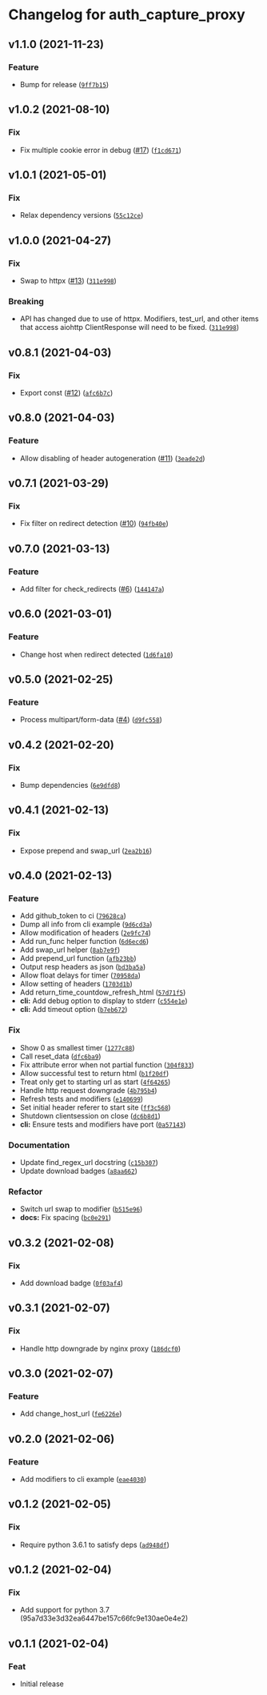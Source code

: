 # Changelog for auth_capture_proxy

<!--next-version-placeholder-->

## v1.1.0 (2021-11-23)
### Feature
* Bump for release ([`9ff7b15`](https://github.com/alandtse/auth_capture_proxy/commit/9ff7b159e91902801345b95a0d9cdcf24e5a8d04))

## v1.0.2 (2021-08-10)
### Fix
* Fix multiple cookie error in debug ([#17](https://github.com/alandtse/auth_capture_proxy/issues/17)) ([`f1cd671`](https://github.com/alandtse/auth_capture_proxy/commit/f1cd671b63dd495b2c90aefd51c59a8fbc004cae))

## v1.0.1 (2021-05-01)
### Fix
* Relax dependency versions ([`55c12ce`](https://github.com/alandtse/auth_capture_proxy/commit/55c12ce0ac96d232e1790824360d745ecbf27163))

## v1.0.0 (2021-04-27)
### Fix
* Swap to httpx ([#13](https://github.com/alandtse/auth_capture_proxy/issues/13)) ([`311e998`](https://github.com/alandtse/auth_capture_proxy/commit/311e998b287dc445d002e5e1aceebe17e82adb65))

### Breaking
* API has changed due to use of httpx. Modifiers, test_url, and other items that access aiohttp ClientResponse will need to be fixed.  ([`311e998`](https://github.com/alandtse/auth_capture_proxy/commit/311e998b287dc445d002e5e1aceebe17e82adb65))

## v0.8.1 (2021-04-03)
### Fix
* Export const ([#12](https://github.com/alandtse/auth_capture_proxy/issues/12)) ([`afc6b7c`](https://github.com/alandtse/auth_capture_proxy/commit/afc6b7c50dcaca8e8ff3811672ce8610c376974a))

## v0.8.0 (2021-04-03)
### Feature
* Allow disabling of header autogeneration ([#11](https://github.com/alandtse/auth_capture_proxy/issues/11)) ([`3eade2d`](https://github.com/alandtse/auth_capture_proxy/commit/3eade2deedf82c96bbf90724f5eee8c8a8a70234))

## v0.7.1 (2021-03-29)
### Fix
* Fix filter on redirect detection ([#10](https://github.com/alandtse/auth_capture_proxy/issues/10)) ([`94fb40e`](https://github.com/alandtse/auth_capture_proxy/commit/94fb40e81b7a1cdb5c6cc85bad1d68c4802d9ff6))

## v0.7.0 (2021-03-13)
### Feature
* Add filter for check_redirects ([#6](https://github.com/alandtse/auth_capture_proxy/issues/6)) ([`144147a`](https://github.com/alandtse/auth_capture_proxy/commit/144147a365293541a763d4a8957b57d1ed2c7aaa))

## v0.6.0 (2021-03-01)
### Feature
* Change host when redirect detected ([`1d6fa10`](https://github.com/alandtse/auth_capture_proxy/commit/1d6fa10085a0f7ccd049caa2a0d3778c12a276fc))

## v0.5.0 (2021-02-25)
### Feature
* Process multipart/form-data ([#4](https://github.com/alandtse/auth_capture_proxy/issues/4)) ([`d9fc558`](https://github.com/alandtse/auth_capture_proxy/commit/d9fc558347df82f45330a76c04969d3e99b25717))

## v0.4.2 (2021-02-20)
### Fix
* Bump dependencies ([`6e9dfd8`](https://github.com/alandtse/auth_capture_proxy/commit/6e9dfd89a059c3c272ad2be0ec4da3f6f439a0ce))

## v0.4.1 (2021-02-13)
### Fix
* Expose prepend and swap_url ([`2ea2b16`](https://github.com/alandtse/auth_capture_proxy/commit/2ea2b16f07bbf15926de06efb56b15393f9d9196))

## v0.4.0 (2021-02-13)

### Feature

- Add github_token to ci ([`79628ca`](https://github.com/alandtse/auth_capture_proxy/commit/79628ca2aea8142bce5699d169098c474b3b6595))
- Dump all info from cli example ([`9d6cd3a`](https://github.com/alandtse/auth_capture_proxy/commit/9d6cd3a98d276ced9c5c6c3d5a22ecbd5caa02f2))
- Allow modification of headers ([`2e9fc74`](https://github.com/alandtse/auth_capture_proxy/commit/2e9fc74ccfc40979747c286a1bdf6069f27e401d))
- Add run_func helper function ([`6d6ecd6`](https://github.com/alandtse/auth_capture_proxy/commit/6d6ecd68c988a1e3f76730971749f64c0c4408d2))
- Add swap_url helper ([`8ab7e9f`](https://github.com/alandtse/auth_capture_proxy/commit/8ab7e9ff5e2bc615e3e839c2006ba788058d7e37))
- Add prepend_url function ([`afb23bb`](https://github.com/alandtse/auth_capture_proxy/commit/afb23bb7b39b6ad2eeb2892d9ee29299138068b9))
- Output resp headers as json ([`bd3ba5a`](https://github.com/alandtse/auth_capture_proxy/commit/bd3ba5a7a9ce310bde64781a1d6a67e2fb53f5f9))
- Allow float delays for timer ([`70958da`](https://github.com/alandtse/auth_capture_proxy/commit/70958daaba3ef2542ae18dd2c1ca289b05c860d5))
- Allow setting of headers ([`1703d1b`](https://github.com/alandtse/auth_capture_proxy/commit/1703d1b285a330770cf355118e2ad4e43bb8ffdb))
- Add return_time_countdow_refresh_html ([`57d71f5`](https://github.com/alandtse/auth_capture_proxy/commit/57d71f58c79ccc84324ea10808de2132199024f2))
- **cli:** Add debug option to display to stderr ([`c554e1e`](https://github.com/alandtse/auth_capture_proxy/commit/c554e1e6e228703b9042482da0e0bc3046be7013))
- **cli:** Add timeout option ([`b7eb672`](https://github.com/alandtse/auth_capture_proxy/commit/b7eb67296fe4629a664432c213f5787851ba3a99))

### Fix

- Show 0 as smallest timer ([`1277c88`](https://github.com/alandtse/auth_capture_proxy/commit/1277c883e1f41e9e435813b35cef440a1e4ab2a9))
- Call reset_data ([`dfc6ba9`](https://github.com/alandtse/auth_capture_proxy/commit/dfc6ba9c41719175882363f0189bf3703f3c404e))
- Fix attribute error when not partial function ([`304f833`](https://github.com/alandtse/auth_capture_proxy/commit/304f833e830de3dcfc7dc950138af40fee5eb408))
- Allow successful test to return html ([`b1f20df`](https://github.com/alandtse/auth_capture_proxy/commit/b1f20df6fc0f44a5c9bc2891cca0c2edd3c09361))
- Treat only get to starting url as start ([`4f64265`](https://github.com/alandtse/auth_capture_proxy/commit/4f642651ec32adac7185385a42bae976e9447c16))
- Handle http request downgrade ([`4b795b4`](https://github.com/alandtse/auth_capture_proxy/commit/4b795b41172ca762cada03d94b312284efc0f8d8))
- Refresh tests and modifiers ([`e140699`](https://github.com/alandtse/auth_capture_proxy/commit/e140699ebdc22d104807ebf4127c394bfceef227))
- Set initial header referer to start site ([`ff3c568`](https://github.com/alandtse/auth_capture_proxy/commit/ff3c5685d9c89d3a9b7bd841870fe254a03c9bd0))
- Shutdown clientsession on close ([`dc6b8d1`](https://github.com/alandtse/auth_capture_proxy/commit/dc6b8d1d360fc789deaeabd610830ab3513a1341))
- **cli:** Ensure tests and modifiers have port ([`0a57143`](https://github.com/alandtse/auth_capture_proxy/commit/0a57143e1b750817d934fa7892448c02b4e0fc96))

### Documentation

- Update find_regex_url docstring ([`c15b307`](https://github.com/alandtse/auth_capture_proxy/commit/c15b30737b46f6933409341ffd9556291688e060))
- Update download badges ([`a8aa662`](https://github.com/alandtse/auth_capture_proxy/commit/a8aa6629c58ea00481d7a039106b2679627a083d))

### Refactor

- Switch url swap to modifier ([`b515e96`](https://github.com/alandtse/auth_capture_proxy/commit/b515e96801b3837028aa1a73b5249195023b95b1))
- **docs:** Fix spacing ([`bc0e291`](https://github.com/alandtse/auth_capture_proxy/commit/bc0e291b23fa169020e6b269a78d395a7cbdf8ba))

## v0.3.2 (2021-02-08)

### Fix

- Add download badge ([`0f03af4`](https://github.com/alandtse/auth_capture_proxy/commit/0f03af42883a0ef8ab0567db5eced3be9403d2cb))

## v0.3.1 (2021-02-07)

### Fix

- Handle http downgrade by nginx proxy ([`186dcf0`](https://github.com/alandtse/auth_capture_proxy/commit/186dcf0dded7610d7a16be2437286b61ad042599))

## v0.3.0 (2021-02-07)

### Feature

- Add change_host_url ([`fe6226e`](https://github.com/alandtse/auth_capture_proxy/commit/fe6226ee9cc9f6a1aecf6cf84e963ab6ad8470c7))

## v0.2.0 (2021-02-06)

### Feature

- Add modifiers to cli example ([`eae4030`](https://github.com/alandtse/auth_capture_proxy/commit/eae4030ba4f47468563e1abdaa186ed221eeb42d))

## v0.1.2 (2021-02-05)

### Fix

- Require python 3.6.1 to satisfy deps ([`ad948df`](https://github.com/alandtse/auth_capture_proxy/commit/ad948dff71de2ccd1d0555e129db07aeeb7fa890))

## v0.1.2 (2021-02-04)

### Fix

- Add support for python 3.7 (95a7d33e3d32ea6447be157c66fc9e130ae0e4e2)

## v0.1.1 (2021-02-04)

### Feat

- Initial release
